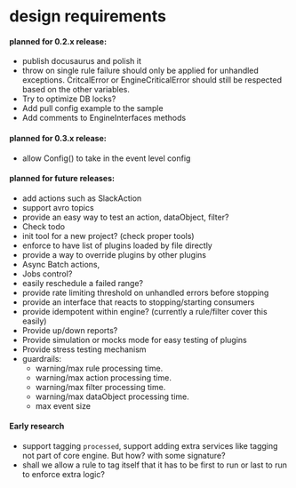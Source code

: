 # design requirements

#### planned for 0.2.x release:
* publish docusaurus and polish it
* throw on single rule failure should only
 be applied for unhandled exceptions. CritcalError or EngineCriticalError should still be respected based on the other variables.
 * Try to optimize DB locks?
 * Add pull config example to the sample
 * Add comments to EngineInterfaces methods

#### planned for 0.3.x release:
* allow Config() to take in the event level config

#### planned for future releases:

* add actions such as SlackAction
* support avro topics
* provide an easy way to test an action, dataObject, filter?
* Check todo
* init tool for a new project? (check proper tools)
* enforce to have list of plugins loaded by file directly
* provide a way to override plugins by other plugins
* Async Batch actions,   
* Jobs control?
* easily reschedule a failed range?
* provide rate limiting threshold on unhandled errors before stopping
* provide an interface that reacts to stopping/starting consumers
* provide idempotent within engine? (currently a rule/filter cover this easily)
* Provide up/down reports?
* Provide simulation or mocks mode for easy testing of plugins
* Provide stress testing mechanism
* guardrails:
  * warning/max rule processing time.
  * warning/max action processing time.
  * warning/max filter processing time.
  * warning/max dataObject processing time.
  * max event size

#### Early research
* support tagging `processed`, support adding extra services like tagging not part of core engine. But how? with some signature?
* shall we allow a rule to tag itself that it has to be first to run or last to run to enforce extra logic?
